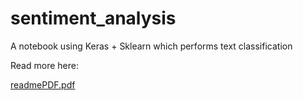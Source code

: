 # sentiment_analysis
A notebook using Keras + Sklearn which performs text classification

Read more here:

[readmePDF.pdf](https://github.com/1rvyn/sentiment_analysis/files/10441313/readmePDF.pdf)

